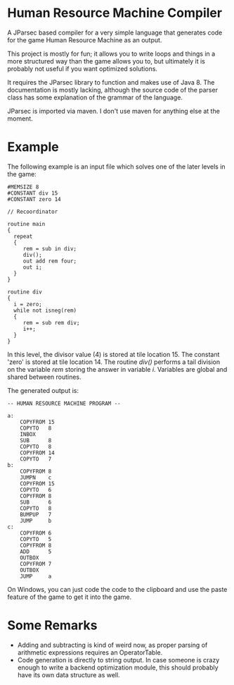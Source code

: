 # Human Resource Machine Compiler
A JParsec based compiler for a very simple language that generates code for the game Human Resource Machine as an output.

This project is mostly for fun; it allows you to write loops and things in a more structured way than the game allows
you to, but ultimately it is probably not useful if you want optimized solutions.

It requires the JParsec library to function and makes use of Java 8. The documentation is mostly lacking,
although the source code of the parser class has some explanation of the grammar of the language.

JParsec is imported via maven. I don't use maven for anything else at the moment.

# Example
The following example is an input file which solves one of the later levels in the game:
```
#MEMSIZE 8
#CONSTANT div 15
#CONSTANT zero 14

// Recoordinator

routine main
{
  repeat
  {
	 rem = sub in div;
	 div();
	 out add rem four;
	 out i;
  }  
}

routine div
{
  i = zero;
  while not isneg(rem)
  {
     rem = sub rem div;
     i++;
  }
}
```

In this level, the divisor value (4) is stored at tile location 15. The constant 'zero' is stored at tile location 14.
The routine *div()* performs a tail division on the variable *rem* storing the answer in variable *i*.
Variables are global and shared between routines.

The generated output is:
```
-- HUMAN RESOURCE MACHINE PROGRAM --

a:
    COPYFROM 15
    COPYTO   8
    INBOX   
    SUB      8
    COPYTO   8
    COPYFROM 14
    COPYTO   7
b:
    COPYFROM 8
    JUMPN    c
    COPYFROM 15
    COPYTO   6
    COPYFROM 8
    SUB      6
    COPYTO   8
    BUMPUP   7
    JUMP     b
c:
    COPYFROM 6
    COPYTO   5
    COPYFROM 8
    ADD      5
    OUTBOX  
    COPYFROM 7
    OUTBOX  
    JUMP     a
```

On Windows, you can just code the code to the clipboard and use the paste feature of the game to get it into the game.

# Some Remarks
- Adding and subtracting is kind of weird now, as proper parsing of arithmetic expressions requires an OperatorTable.
- Code generation is directly to string output. In case someone is crazy enough to write a backend optimization module,
  this should probably have its own data structure as well. 
